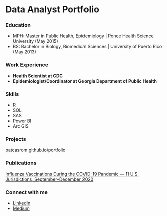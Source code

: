 # Data Analyst Portfolio

### Education
- MPH: Master in Public Health, Epidemiology | Ponce Health Science University (May 2015)
- BS: Bachelor in Biology, Biomedical Sciences | University of Puerto Rico (May 2013)

### Work Experience
- **Health Scientist at CDC**
- **Epidemiologist/Coordinator at Georgia Department of Public Health**
 
### Skills
 - R
 - SQL
 - SAS
 - Power BI
 - Arc GIS
   
### Projects
patcasrom.github.io/portfolio

### Publications
[Influenza Vaccinations During the COVID-19 Pandemic — 11 U.S. Jurisdictions, September–December 2020](https://www.cdc.gov/mmwr/volumes/70/wr/mm7045a3.htm)


### Connect with me
- [LinkedIn](https://www.linkedin.com/in/patcasrom/)
- [Medium](https://medium.com/@patcasrom)

